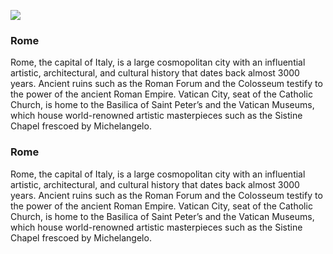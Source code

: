 <a href="https://juncture-digital.org"><img src="https://juncture-digital.org/images/ve-button.png"></a>

<param ve-config 
       title="Juncture Demo 1"
       author="Ashley Buchanan"
       banner="https://upload.wikimedia.org/wikipedia/commons/6/67/Nr._21._Oberitalien.png" 
       layout="vertical">

### Rome
Rome, the capital of Italy, is a large cosmopolitan city with an influential artistic, architectural, and cultural history that dates back almost 3000 years. Ancient ruins such as the Roman Forum and the Colosseum testify to the power of the ancient Roman Empire. Vatican City, seat of the Catholic Church, is home to the Basilica of Saint Peter’s and the Vatican Museums, which house world-renowned artistic masterpieces such as the Sistine Chapel frescoed by Michelangelo.
<param ve-map
       center="41.89293, 12.49058"
       zoom="5"
       Title="City of Rome"
       show-labels>
<param ve-map basemap="Esri_WorldPhysical">

### Rome
Rome, the capital of Italy, is a large cosmopolitan city with an influential artistic, architectural, and cultural history that dates back almost 3000 years. Ancient ruins such as the Roman Forum and the <span data-mouseover-map-flyto="41.89019, 12.49140, 14">Colosseum</span> testify to the power of the ancient Roman Empire. Vatican City, seat of the Catholic Church, is home to the Basilica of Saint Peter’s and the Vatican Museums, which house world-renowned artistic masterpieces such as the Sistine Chapel frescoed by Michelangelo.
<param ve-map
       center="41.89293, 12.49058"
       zoom="5"
       Title="City of Rome"
       show-labels>
<param ve-map basemap="Esri_WorldPhysical">
<param ve-map-marker
       url="https://upload.wikimedia.org/wikipedia/commons/c/c5/Roman_Colosseum_icon.svg"
       coords="41.89293, 12.49058"
       size="512, 328" 
       circle="true">

